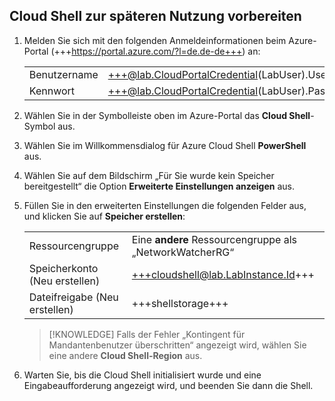 ## Cloud Shell zur späteren Nutzung vorbereiten
1. Melden Sie sich mit den folgenden Anmeldeinformationen beim Azure-Portal (+++https://portal.azure.com/?l=de.de-de+++) an:

    |||
    |--|--|
    |Benutzername|+++@lab.CloudPortalCredential(LabUser).Username+++|
    |Kennwort|+++@lab.CloudPortalCredential(LabUser).Password+++|

1. Wählen Sie in der Symbolleiste oben im Azure-Portal das **Cloud Shell**-Symbol aus.

1. Wählen Sie im Willkommensdialog für Azure Cloud Shell **PowerShell** aus.

1. Wählen Sie auf dem Bildschirm „Für Sie wurde kein Speicher bereitgestellt“ die Option **Erweiterte Einstellungen anzeigen** aus.

1. Füllen Sie in den erweiterten Einstellungen die folgenden Felder aus, und klicken Sie auf **Speicher erstellen**:

    |||
    |--|--|
    |Ressourcengruppe|Eine **andere** Ressourcengruppe als „NetworkWatcherRG“|
    |Speicherkonto (Neu erstellen)|+++cloudshell@lab.LabInstance.Id+++|
    |Dateifreigabe (Neu erstellen)|+++shellstorage+++|
    
    >[!KNOWLEDGE] Falls der Fehler „Kontingent für Mandantenbenutzer überschritten“ angezeigt wird, wählen Sie eine andere **Cloud Shell-Region** aus.

1. Warten Sie, bis die Cloud Shell initialisiert wurde und eine Eingabeaufforderung angezeigt wird, und beenden Sie dann die Shell.